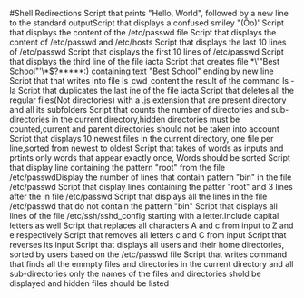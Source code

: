 #Shell Redirections
Script that prints "Hello, World", followed by a new line to the standard outputScript that displays a confused smiley "(Ôo)'
Script that displays the content of the /etc/passwd file
Script that displays the content of /etc/passwd and /etc/hosts
Script that displays the last 10 lines of /etc/passwd 
Script that displays the first 10 lines of /etc/passwd
Script that displays the third line of the file iacta
Script that creates file \*\\'"Best School"\'\\*$\?\*\*\*\*\*:) containing text "Best School" ending by new line
Script that that writes into file ls_cwd_content the result of the command ls -la
Script that duplicates the last ine of the file iacta
Script that deletes all the regular files(Not directories) with a .js extension that are present directory and all its subfolders
Script that counts the number of directories and sub-directories in the current directory,hidden directories must be counted,current and parent directories should not be taken into account
Script that displays 10 newest files in the current directory, one file per line,sorted from newest to oldest
Script that takes of words as inputs and prtints only words that appear exactly once, Words should be sorted
Script that display line containing the pattern "root" from the file /etc/passwdDisplay the number of lines that contain pattern "bin" in the file /etc/passwd
Script that display lines containing the patter "root"  and 3 lines after the in file /etc/passwd
Script that displays all the lines in the file /etc/passwd that do not contain the pattern "bin"
Script that displays all lines of the file /etc/ssh/sshd_config starting with a letter.Include capital letters as well
Script that replaces all characters A and c from input to Z and e respectively
Script that removes all letters c and C from input
Script that reverses its input
Script that displays all users and their home directories, sorted by users based on the /etc/passwd file
Script that writes command that finds all the emmpty files and directories in the current directory and all sub-directories only the names of the files and directories shold be displayed and hidden files should be listed
